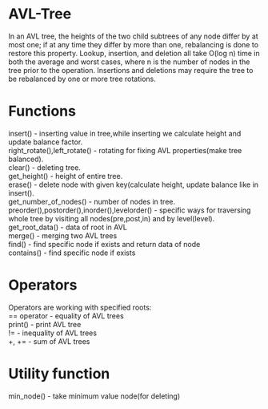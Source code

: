 # AVL-Tree
In an AVL tree, the heights of the two child subtrees of any node differ by at most one; if at any time they differ by more than one, rebalancing is done to restore this property. Lookup, insertion, and deletion all take O(log n) time in both the average and worst cases, where n is the number of nodes in the tree prior to the operation. Insertions and deletions may require the tree to be rebalanced by one or more tree rotations.
# Functions
insert() - inserting value in tree,while inserting we calculate height and update balance factor.\
right_rotate(),left_rotate() - rotating for fixing AVL properties(make tree balanced).\
clear() - deleting tree.\
get_height() - height of entire tree.\
erase() - delete node with given key(calculate height, update balance like in insert().\
get_number_of_nodes() - number of nodes in tree.\
preorder(),postorder(),inorder(),levelorder() - specific ways for traversing whole tree by visiting all nodes(pre,post,in) and by level(level). 
get_root_data() - data of root in AVL\
merge() - merging two AVL trees\
find() - find specific node if exists and return data of node\
contains() - find specific node if exists
# Operators
Operators are working with specified roots:\
== operator - equality of AVL trees\
print() - print AVL tree\
!= - inequality of AVL trees\
+, += - sum of AVL trees
# Utility function
min_node() - take minimum value node(for deleting)
